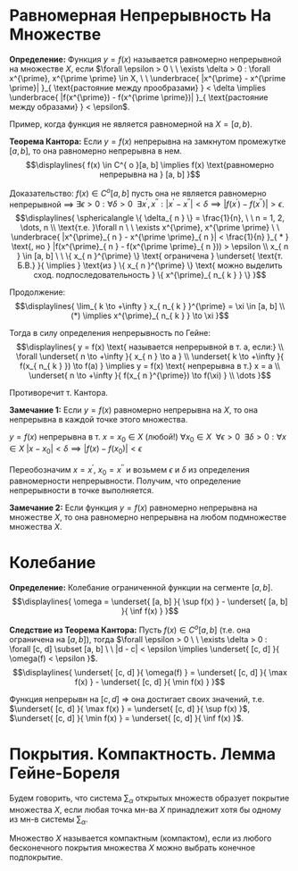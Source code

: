 # Равномерная Непрерывность На Множестве
**Определение:** Функция $y = f(x)$ называется равномерно непрерывной на множестве $X$, если $\forall \epsilon > 0 \ \ \exists \delta > 0 : \forall x^{\prime}, x^{\prime \prime} \in X, \ \ \underbrace{ |x^{\prime} - x^{\prime \prime}| }_{ \text{растояние между прообразами} } < \delta \implies \underbrace{ |f(x^{\prime}) - f(x^{\prime \prime})| }_{ \text{растояние между образами} } < \epsilon$. 

Пример, когда функция не является равномерной на $X = [a, b)$.

**Теорема Кантора:** Если $y = f(x)$ непрерывна на замкнутом промежутке $[a, b]$, то она равномерно непрерывна в нем.
$$\displaylines{
f(x) \in C^{ o }[a, b] \implies f(x) \text{равномерно непрерывна на } [a, b]
}$$

Доказательство: $f(x) \in C^{ o }[a, b]$ пусть она не является равномерно непрерывной $\implies$ $\exists \epsilon > 0 : \forall \delta > 0 \ \ \exists x^{\prime}, x^{\prime \prime} : |x^{\prime} - x^{\prime \prime}| < \delta \implies |f(x^{\prime}) - f(x^{\prime \prime})| > \epsilon$. 
$$\displaylines{
\sphericalangle \{ \delta_{ n } \} = \frac{1}{n}, \ \ n = 1, 2, \dots, n \\ 
\text{т.е. }\forall n \ \ \exists x^{\prime}, x^{\prime \prime} \ \ \underbrace{ |x^{\prime}_{ n } - x^{\prime \prime}_{ n }| < \frac{1}{n} }_{ * } \text{, но } |f(x^{\prime}_{ n } - f(x^{\prime \prime}_{ n })) > \epsilon \\ 
x_{ n } \in [a, b] \ \ \{ x_{ n }^{\prime} \} \text{ ограничена } \underset{ \text{т. Б.В.} }{ \implies } \text{из } \{ x_{ n }^{\prime} \} \text{ можно выделить сход. подпоследовательность } \{ x^{\prime}_{ n_{ k } } \} 
}$$

Продолжение: 
$$\displaylines{
\lim_{ k \to +\infty } x_{ n_{ k } }^{\prime} = \xi \in [a, b] \\ 
(*) \implies x^{\prime}_{ n_{ k } } \to \xi
}$$

Тогда в силу определения непрерывность по Гейне: 
$$\displaylines{
y = f(x) \text{ называется непрерывной в т. a, если:} \\ 
\forall \underset{ n \to +\infty }{ x_{ n } \to a } \\ 
\underset{ k \to +\infty }{ f(x_{ n_{ k } }) \to f(a) } \implies y = f(x) \text{ непрерывна в т.} x = a \\ 
\underset{ n \to +\infty }{ f(x_{ n }^{\prime}) \to f(\xi) } \\ 
\dots
}$$

Противоречит т. Кантора. 

**Замечание 1:** Если $y = f(x)$ равномерно непрерывна на $X$, то она непрерывна в каждой точке этого множества.

 $y = f(x)$ непрерывна в т. $x = x_{ 0 } \in X$ (любой!)
 $\forall x_{ 0 } \in X \ \ \forall \epsilon > 0 \ \ \exists \delta > 0 : \forall x \in X$
 $|x - x_{ 0 }| < \delta \implies |f(x) - f(x_{ 0 })| < \epsilon$

  Переобозначим $x = x^{\prime}$, $x_{ 0 } = x^{\prime \prime}$ и возьмем $\epsilon$ и $\delta$ из определения равномерности непрерывности. Получим, что определение непрерывности в точке выполняется. 

**Замечание 2:** Если функция $y = f(x)$ равномерно непрерывна на множестве $X$, то она равномерно непрерывна на любом подмножестве множества $X$. 

# Колебание
**Определение:** Колебание ограниченной функции на сегменте $[a, b]$. 
$$\displaylines{
\omega = \underset{ [a, b] }{ \sup f(x) } - \underset{ [a, b] }{ \inf f(x) }
}$$

**Следствие из Теорема Кантора:** Пусть $f(x) \in C^{ o }[a, b]$ (т.е. она ограничена на $[a, b]$), тогда $\forall \epsilon > 0 \ \ \exists \delta > 0 : \forall [c, d] \subset [a, b] \ \ |d - c| < \epsilon \implies \underset{ [c, d] }{ \omega(f) < \epsilon }$.
$$\displaylines{
\underset{ [c, d] }{ \omega(f) } = \underset{ [c, d] }{ \max f(x) } - \underset{ [c, d] }{ \min f(x) }
}$$

Функция непрерывн на  $[c, d]$ => она достигает своих значений, т.е. $\underset{ [c, d] }{ \max f(x) } = \underset{ [c, d] }{ \sup f(x) }$, $\underset{ [c, d] }{ \min f(x) } = \underset{ [c, d] }{ \inf f(x) }$. 

# Покрытия. Компактность. Лемма Гейне-Бореля
Будем говорить, что система $\sum_{ \alpha }$ открытых множеств образует покрытие множества $X$, если любая точка мн-ва $X$ принадлежит хотя бы одному из мн-в системы $\sum_{ \alpha }$. 

Множество $X$ называется компактным (компактом), если из любого бесконечного покрытия множества $X$ можно выбрать конечное подпокрытие. 
